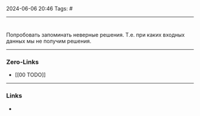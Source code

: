 2024-06-06 20:46
Tags: #

___
#
Попробовать запоминать неверные решения. Т.е. при каких входных данных мы не получим решения.
___
### Zero-Links
- [[00 TODO]]

___
### Links
- 